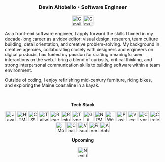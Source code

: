 <div id="header" align="center">

### Devin Altobello・Software Engineer 
<a href="https://www.linkedin.com/in/devin-altobello/">
<img title="LinkedIn" width="32px" src="https://skillicons.dev/icons?i=linkedin" alt="Gmail Badge"/></a>

<a href="mailto:dl.altobello@gmail.com">
<img title="Gmail" width="32px" src="https://skillicons.dev/icons?i=gmail" alt="Gmail Badge"/></a>

<br>
</div>

As a front-end software engineer, I apply forward the skills I honed in my decade-long career as a video editor: visual design, research, team culture building, detail orientation, and creative problem-solving. My background in creative agencies, collaborating closely with designers and engineers on digital products, has fueled my passion for crafting meaningful user interactions on the web. I bring a blend of curiosity, critical thinking, and strong interpersonal communication skills to building software within a team environment.


Outside of coding, I enjoy refinishing mid-century furniture, riding bikes, and exploring the Maine coastaline in a kayak.


<br>

<div id="footer" align="center">

<b>Tech Stack</b>

<p>

  
<img title="JavaScript" width="32px" src="https://cdn.jsdelivr.net/gh/devicons/devicon/icons/javascript/javascript-original.svg" alt="JavaScript" />
<img title="HTML" width="32px" src="https://cdn.jsdelivr.net/gh/devicons/devicon/icons/html5/html5-original.svg" alt="HTML" />
<img title="CSS" width="32px" src="https://cdn.jsdelivr.net/gh/devicons/devicon/icons/css3/css3-original.svg" alt="CSS" />
<img title="TailwindCSS" height="32" width="32" src="https://cdn.simpleicons.org/tailwindcss" alt="TailwindCSS"/>
<img title="React" width="32px" src="https://cdn.jsdelivr.net/gh/devicons/devicon/icons/react/react-original.svg" alt="React" />
<img title="Redux" width="32px" src="https://cdn.jsdelivr.net/gh/devicons/devicon/icons/redux/redux-original.svg" alt="Redux" />
<img title="TypeScript" width="32px" src="https://cdn.jsdelivr.net/gh/devicons/devicon/icons/typescript/typescript-original.svg" alt="TypeScript" />

<img title="Git" width="32px" src="https://cdn.jsdelivr.net/gh/devicons/devicon/icons/git/git-original.svg" alt="Git" />
<img title="NPM" width="32px" src="https://cdn.jsdelivr.net/gh/devicons/devicon/icons/npm/npm-original-wordmark.svg" alt="NPM" />
<img title="Webpack" width="32px" src="https://cdn.jsdelivr.net/gh/devicons/devicon/icons/webpack/webpack-original.svg" alt="Webpack" />
<img title="Postman" height="32" width="32" src="https://cdn.simpleicons.org/postman" alt="Postman"/>
<img title="Vercel" height="32" width="32" src="https://cdn.simpleicons.org/vercel/gray" alt="Vercel"/>
<img title="Cypress" height="32" width="32" src="https://cdn.simpleicons.org/cypress" alt="Cypress"/>
<img title="CircleCI" height="32" width="32" src="https://cdn.simpleicons.org/circleci" alt="CircleCI"/>
<img title="Mocha" width="32px" src="https://cdn.jsdelivr.net/gh/devicons/devicon/icons/mocha/mocha-plain.svg" alt="Mocha" />
<img title="Chai" height="32" width="32" src="https://cdn.simpleicons.org/chai" alt="Chai"/>
<img title="Visual Studio Code" width="32px" src="https://cdn.jsdelivr.net/gh/devicons/devicon/icons/vscode/vscode-original.svg" alt="Visual Studio Code" />
<img title="Figma" width="32px" src="https://cdn.jsdelivr.net/gh/devicons/devicon/icons/figma/figma-original.svg" alt="Figma" />
<img title="Adobe Photoshop" width="32px" src="https://cdn.jsdelivr.net/gh/devicons/devicon/icons/photoshop/photoshop-plain.svg" alt="Adobe Photoshop" />

</p>

<b>Upcoming</b>
<p>
<img title="Next.js" width="32px" src="https://imgur.com/oWrXoIa.png" alt="Next.js" />
</p>
</div>
